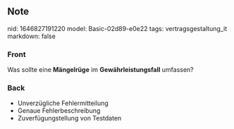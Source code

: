## Note
nid: 1646827191220
model: Basic-02d89-e0e22
tags: vertragsgestaltung_it
markdown: false

### Front
Was sollte eine <b>Mängelrüge</b> im <b>Gewährleistungsfall</b>
umfassen?

### Back
<ul>
  <li>Unverzügliche Fehlermitteilung
  <li>Genaue Fehlerbeschreibung
  <li>Zuverfügungstellung von Testdaten
</ul>
